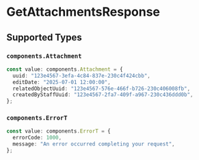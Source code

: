 # GetAttachmentsResponse


## Supported Types

### `components.Attachment`

```typescript
const value: components.Attachment = {
  uuid: "123e4567-3efa-4c84-837e-230c4f424cbb",
  editDate: "2025-07-01 12:00:00",
  relatedObjectUuid: "123e4567-576e-466f-b726-230c406008fb",
  createdByStaffUuid: "123e4567-2fa7-409f-a967-230c436ddd0b",
};
```

### `components.ErrorT`

```typescript
const value: components.ErrorT = {
  errorCode: 1000,
  message: "An error occurred completing your request",
};
```

